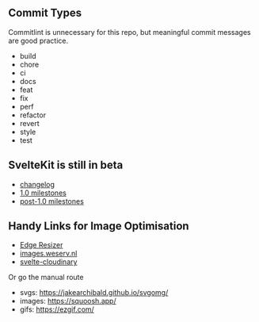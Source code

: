 ## Commit Types

Commitlint is unnecessary for this repo, but meaningful commit messages are good
practice.

- build
- chore
- ci
- docs
- feat
- fix
- perf
- refactor
- revert
- style
- test

## SvelteKit is still in beta

- [changelog](https://github.com/sveltejs/kit/blob/master/packages/kit/CHANGELOG.md)
- [1.0 milestones](https://github.com/sveltejs/kit/milestone/2)
- [post-1.0 milestones](https://github.com/sveltejs/kit/milestone/4)

## Handy Links for Image Optimisation

- [Edge Resizer](https://resizer.pictures/)
- [images.weserv.nl](https://images.weserv.nl/)
- [svelte-cloudinary](https://github.com/cupcakearmy/svelte-cloudinary)

Or go the manual route

- svgs: https://jakearchibald.github.io/svgomg/
- images: https://squoosh.app/
- gifs: https://ezgif.com/

